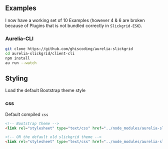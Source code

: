 ## Examples
I now have a working set of 10 Examples (however 4 & 6 are broken because of Plugins that is not bundled correctly in `Slickgrid-ES6`).

### Aurelia-CLI
```bash
git clone https://github.com/ghiscoding/aurelia-slickgrid
cd aurelia-slickgrid/client-cli
npm install
au run --watch
```

## Styling
Load the default Bootstrap theme style
### css
Default compiled `css`
```html
<!-- Bootstrap theme -->
<link rel="stylesheet" type="text/css" href="../node_modules/aurelia-slickgrid/dist/styles/css/slickgrid-theme-bootstrap.css">

<!-- OR the default old slickgrid theme -->
<link rel="stylesheet" type="text/css" href="../node_modules/aurelia-slickgrid/dist/styles/css/slickgrid.css">
```
